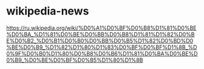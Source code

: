 # wikipedia-news
https://ru.wikipedia.org/wiki/%D0%A1%D0%BF%D0%B8%D1%81%D0%BE%D0%BA_%D1%81%D0%BE%D0%BB%D0%B8%D1%81%D1%82%D0%BE%D0%B2_%D0%B1%D0%B0%D0%BB%D0%B5%D1%82%D0%BD%D0%BE%D0%B9_%D1%82%D1%80%D1%83%D0%BF%D0%BF%D1%8B_%D0%9F%D0%B0%D1%80%D0%B8%D0%B6%D1%81%D0%BA%D0%BE%D0%B9_%D0%BE%D0%BF%D0%B5%D1%80%D1%8B
